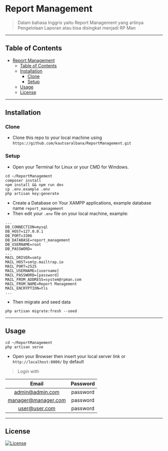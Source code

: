 # Report Management

> Dalam bahasa Inggris yaitu Report Management yang artinya</br>Pengelolaan Laporan atau bisa disingkat menjadi RP Man

---

## Table of Contents

- [Report Management](#report-management)
  - [Table of Contents](#table-of-contents)
  - [Installation](#installation)
    - [Clone](#clone)
    - [Setup](#setup)
  - [Usage](#usage)
  - [License](#license)

---

## Installation

### Clone

- Clone this repo to your local machine using `https://github.com/kautsaralbana/ReportManagement.git`

### Setup

- Open your Terminal for Linux or your CMD for Windows.

```shell
cd ~/ReportManagement
composer install
npm install && npm run dev
cp .env.example .env
php artisan key:generate
```

- Create a Database on Your XAMPP applications, example database name `report_management`
- Then edit your `.env` file on your local machine, example:

```shell
...
DB_CONNECTION=mysql
DB_HOST=127.0.0.1
DB_PORT=3306
DB_DATABASE=report_management
DB_USERNAME=root
DB_PASSWORD=
...
MAIL_DRIVER=smtp
MAIL_HOST=smtp.mailtrap.io
MAIL_PORT=2525
MAIL_USERNAME=[username]
MAIL_PASSWORD=[password]
MAIL_FROM_ADDRESS=system@rpman.com
MAIL_FROM_NAME=Report Management
MAIL_ENCRYPTION=tls
...
```

- Then migrate and seed data

```shell
php artisan migrate:fresh --seed
```

---

## Usage

```shell
cd ~/ReportManagement
php artisan serve
```

- Open your Browser then insert your local server link or `http://localhost:8000/` by default

> Login with

|       Email       | Password |
| :---------------: | :------: |
| admin@admin.com | password |
| manager@manager.com | password |
|  user@user.com   | password |

---

## License

[![License](http://img.shields.io/:license-mit-blue.svg?style=flat-square)](http://badges.mit-license.org)
